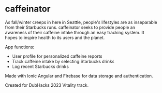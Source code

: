 # caffeinator
As fall/winter creeps in here in Seattle, people's lifestyles are as inseparable from their Starbucks runs. caffeinator seeks to provide people an awareness of their caffeine intake through an easy tracking system. It hopes to inspire health to its users and the planet.

App functions:
- User profile for personalized caffeine reports
- Track caffeine intake by selecting Starbucks drinks
- Log recent Starbucks drinks

Made with Ionic Angular and Firebase for data storage and authentication.

Created for DubHacks 2023 Vitality track.
